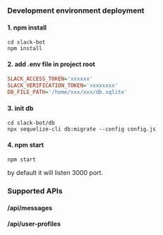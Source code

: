 ### Development environment deployment



#### 1. npm install

```shell
cd slack-bot
npm install
```



#### 2. add .env file in project root

```ini
SLACK_ACCESS_TOKEN='xxxxxx'
SLACK_VERIFICATION_TOKEN='xxxxxxxx'
DB_FILE_PATH='/home/xxx/xxx/db.sqlite'
```



#### 3. init db

```shell
cd slack-bot/db
npx sequelize-cli db:migrate --config config.js
```



#### 4. npm start

```shell
npm start
```

by default it will listen 3000 port.





### Supported APIs

#### /api/messages

#### /api/user-profiles

